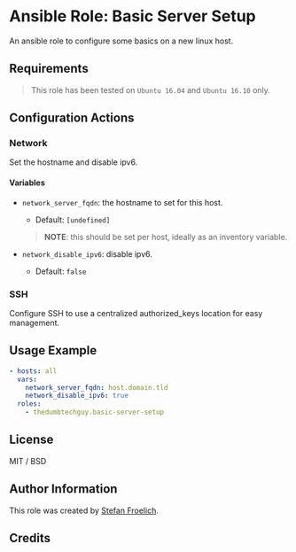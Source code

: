 # Ansible Role: Basic Server Setup

An ansible role to configure some basics on a new linux host.

## Requirements

> This role has been tested on `Ubuntu 16.04` and `Ubuntu 16.10` only.

## Configuration Actions

### Network

Set the hostname and disable ipv6.

#### Variables

- `network_server_fqdn`: the hostname to set for this host.
  - Default: `[undefined]`
  > **NOTE**:  this should be set per host, ideally as an inventory variable.

- `network_disable_ipv6`: disable ipv6.
  - Default: `false`

### SSH

Configure SSH to use a centralized authorized_keys location for easy management.


## Usage Example

```yaml
- hosts: all
  vars:
    network_server_fqdn: host.domain.tld
    network_disable_ipv6: true
  roles:
    - thedumbtechguy.basic-server-setup
```


## License

MIT / BSD

## Author Information

This role was created by [Stefan Froelich](https://thedumbtechguy.blogspot.com/).

## Credits